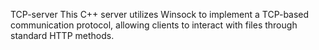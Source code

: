 TCP-server
This C++ server utilizes Winsock to implement a TCP-based communication protocol, allowing clients to interact with files through standard HTTP methods.


 
 
